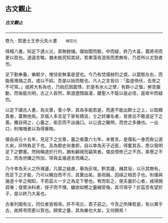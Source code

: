 

## 古文觀止

##### 古文觀止

* * *

卷九 ‧ 賀進士王參元失火書　　`柳宗元`

得楊八書，知足下遇火災，家無餘儲。僕始聞而駭，中而疑，終乃大喜，蓋將弔而更以賀也。道遠言略，猶未能究知其狀。若果蕩焉泯焉而悉無有，乃吾所以尤賀者也。

足下勤奉養，樂朝夕，惟恬安無事是望也。今乃有焚煬赫烈之虞，以震駭左右，而脂膏滫瀡之具，或以不給。吾是以始而駭也。凡人之言皆曰：「盈虛倚伏，去來之不可常。」或將大有為也，乃始厄困震悸，於是有水火之孽，有群小之慍，勞苦變動，而後能光明，古之人皆然。斯道遼闊誕漫，雖聖人不能以是必信，是故中而疑也。

以足下讀古人書，為文章，善小學，其為多能若是，而進不能出群士之上，以取顯貴者，蓋無他焉。京城人多言足下家有積貨，士之好廉名者，皆畏忌不敢道足下之善。獨自得之，心蓄之，銜忍而不出諸口。以公道之難明，而世之多嫌也。一出口，則嗤嗤者以為得重賂。

僕自貞元十五年，見足下之文章，蓄之者蓋六七年，未嘗言。是僕私一身而負公道久矣，非特負足下也。及為御史尚書郎，自以幸為天子近臣，得奮其舌，思以發明足下之鬱塞。然時稱道於行列，猶有顧視而竊笑者。僕良恨修己之不亮，素譽之不立，而為世嫌之所加，常與孟幾道言而痛之。

乃今幸為天火之所滌盪，凡眾之疑慮，舉為灰埃。黔其廬，赭其垣，以示其無有。而足下之才能，乃可以顯白而不污，其實出矣。是祝融、回祿之相吾子也。則僕與幾道十年之相知，不若茲火一夕之為足下譽也。宥而彰之，使夫蓄於心者，咸得開其喙；發策決科者，授子而不慄。雖欲如嚮之蓄縮受侮，其可得乎？於茲吾有望於子，是以終乃大喜也。

古者列國有災，同位者皆相弔。許不弔災，君子惡之。今吾之所陳若是，有以異乎古，故將弔而更以賀也。顏曾之養，其為樂也大矣，又何闕焉！

* * *


